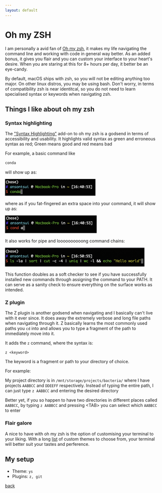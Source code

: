 ```yaml
---
layout: default
---
```


# Oh my ZSH

I am personally a avid fan of [Oh my zsh](https://ohmyz.sh/), it makes my life navigating the command line and working with code in general way better. As an added bonus, it gives you flair and you can custom your interface to your heart's desire. When you are staring at this for 8+ hours per day, it better be an eye-candy.

By default, macOS ships with zsh, so you will not be editing anything too major. On other linux distros, you may be using bash. Don't worry, in terms of compatibility zsh is near identitcal, so you do not need to learn specialised syntax or keywords when navigating zsh.

## Things I like about oh my zsh

### Syntax highlighting

The ["Syntax Highlighting"](https://github.com/zsh-users/zsh-syntax-highlighting/blob/master/INSTALL.md) add-on to oh my zsh is a godsend in terms of accessibility and usability. It highlights valid syntax as green and erroneous syntax as red; Green means good and red means bad

For example, a basic command like 
``` sh
conda
```

will show up as:

![Good syntax](../images/ohmyzsh/syntaxgood.png)

where as if you fat-fingered an extra space into your command, it will show up as:

![bad syntax](../images/ohmyzsh/syntaxbad.png)

It also works for pipe and loooooooooong command chains:

![Long long code](../images/ohmyzsh/syntaxlong.png)


This function doubles as a soft checker to see if you have successfully installed new commands through assigning the command to your PATH. It can serve as a sanity check to ensure everything on the surface works as intended.

### Z plugin

The Z plugin is another godsend when navigating and I basically can't live with it ever since. It does away the extremely verbose and long file paths when navigating through it. Z basically learns the most commonly used paths you ```cd``` into and allows you to type a fragment of the path to immediately move into it.

It adds the ```z``` command, where the syntax is:
```
z <keyword>
```
The keyword is a fragment or path to your directory of choice. 

For example:

My project directory is in ```/mnt/storage/projects/bacteria/``` where I have projects ```AABBCC``` and ```DDEEFF``` respectively. Instead of typing the entire path, I can just type ```z AABBCC``` and entering the desired directory

Better yet, if you so happen to have two directories in different places called ```AABBCC```, by typing ```z AABBCC``` and pressing \<TAB\> you can select which ```AABBCC``` to enter

### Flair galore

A nice to have with oh my zsh is the option of customising your terminal to your liking. With a long [list](https://github.com/ohmyzsh/ohmyzsh/wiki/themes) of custom themes to choose from, your terminal will better suit your tastes and perference.


## My setup
* Theme: ```ys```
* Plugins: ```z, git```

[back](../)